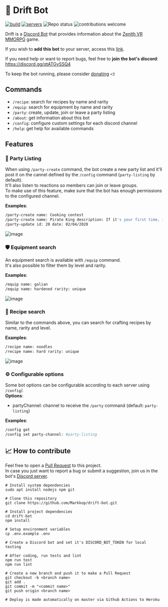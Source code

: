 # :robot: Drift Bot

[![build](https://github.com/Markkop/drift-bot/actions/workflows/production.yml/badge.svg)](https://github.com/Markkop/drift-bot/actions/workflows/production.yml)
[![servers](https://img.shields.io/endpoint?url=https://mark-nest.herokuapp.com/api/drift-bot-servers)](https://discord.com/api/oauth2/authorize?client_id=942472521725407302&permissions=1342565456&scope=bot)
![Repo status](https://www.repostatus.org/badges/latest/active.svg)
![contributions welcome](https://img.shields.io/badge/contributions-welcome-brightgreen.svg?style=flat)

Drift is a [Discord Bot](https://discord.js.org/#/) that provides information about the [Zenith VR MMORPG](https://zenithmmo.com/) game.

If you wish to **add this bot** to your server, access this [link](https://discord.com/api/oauth2/authorize?client_id=942472521725407302&permissions=139586825280&scope=bot%20applications.commands).  

If you need help or want to report bugs, feel free to **join the bot's discord**: https://discord.gg/qtATGySSQ4

To keep the bot running, please consider [donating](https://www.buymeacoffee.com/markkop) `<3`

## Commands

* `/recipe`: search for recipes by name and rarity
* `/equip`: search for equipment by name and rarity
* `/party`: create, update, join or leave a party listing
* `/about`: get information about this bot
* `/config`: configure custom settings for each discord channel
* `/help`: get help for available commands

## Features 

### 👥 Party Listing

When using `/party-create` command, the bot create a new party list and it'll post it on the cannel defined by the `/config` command (`party-listing` by default).  
It'll also listen to reactions so members can join or leave groups.  
To make use of this feature, make sure that the bot has enough permissions to the configured channel.  

**Examples**:
```bash
/party-create name: Cooking contest
/party-create name: Pirate King description: If it's your first time, it's okay date: Tomorrow 8PM level: 40 slots: 10
/party-update id: 20 date: 02/04/2020
```

![image](https://user-images.githubusercontent.com/16388408/153883093-dde0b40b-47b5-4910-9de7-34ff6b907e3d.png)


### 🛡 Equipment search

An equipment search is available with `/equip` command.  
It's also possible to filter them by level and rarity.

**Examples**:
```bash
/equip name: galian
/equip name: hardened rarity: unique
```

![image](https://user-images.githubusercontent.com/16388408/153883275-1e8296ba-a795-44cc-a4d6-b1efb9d12327.png)

### 📜 Recipe search

Similar to the commands above, you can search for crafting recipes by name, rarity and level.  

**Examples**:
```bash
/recipe name: noodles
/recipe name: hard rarity: unique
```

![image](https://user-images.githubusercontent.com/16388408/153883445-2866815d-49d7-4415-8ed8-2f04ccee2303.png)

### ⚙️ Configurable options

Some bot options can be configurable according to each server using `/config`/.  
**Options**:
* partyChannel: channel to receive the `/party` command (default: `party-listing`)

**Examples**:
```bash
/config get
/config set party-channel: #party-listing
```

## 📈 How to contribute

Feel free to open a [Pull Request](https://github.com/Markkop/drift-bot/pulls) to this project.  
In case you just want to report a bug or submit a suggestion, join us in the bot's [Discord server](https://discord.gg/qtATGySSQ4).


```
# Install system dependencies
sudo apt install nodejs npm git

# Clone this repository
git clone https://github.com/Markkop/drift-bot.git

# Install project dependencies
cd drift-bot
npm install

# Setup environment variables
cp .env.example .env

# Create a Discord bot and set it's DISCORD_BOT_TOKEN for local testing

# After coding, run tests and lint
npm run test
npm run lint

# Create a new branch and push it to make a Pull Request
git checkout -b <branch name>
git add .
git commit -m "<commit name>"
git push origin <branch name>

# Deploy is made automatically on master via Github Actions to Heroku
```
